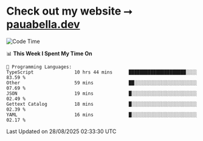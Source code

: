 # Check out my website ⭢ [pauabella.dev](https://pauabella.dev)

<!--START_SECTION:waka-->
![Code Time](http://img.shields.io/badge/Code%20Time-4%2C725%20hrs%2048%20mins-blue)

📊 **This Week I Spent My Time On** 

```text
💬 Programming Languages: 
TypeScript               10 hrs 44 mins      █████████████████████░░░░   83.59 % 
Other                    59 mins             ██░░░░░░░░░░░░░░░░░░░░░░░   07.69 % 
JSON                     19 mins             █░░░░░░░░░░░░░░░░░░░░░░░░   02.49 % 
Gettext Catalog          18 mins             █░░░░░░░░░░░░░░░░░░░░░░░░   02.39 % 
YAML                     16 mins             █░░░░░░░░░░░░░░░░░░░░░░░░   02.17 % 
```


 Last Updated on 28/08/2025 02:33:30 UTC
<!--END_SECTION:waka-->
